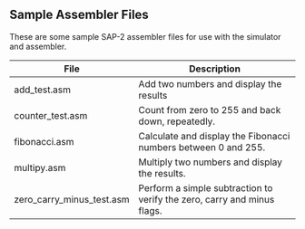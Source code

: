 ## Sample Assembler Files

These are some sample SAP-2 assembler files for use with the simulator and assembler.

| File | Description |
|----------------------| -------------------------------------------------------|
| add_test.asm | Add two numbers and display the results | 
| counter_test.asm | Count from zero to 255 and back down, repeatedly. |
| fibonacci.asm | Calculate and display the Fibonacci numbers between 0 and 255. |
| multipy.asm | Multiply two numbers and display the results. |
| zero_carry_minus_test.asm | Perform a simple subtraction to verify the zero, carry and minus flags. |


